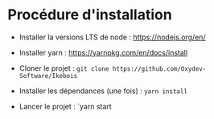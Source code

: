 # Procédure d'installation

- Installer la versions LTS de node : https://nodejs.org/en/
- Installer yarn : https://yarnpkg.com/en/docs/install

- Cloner le projet : `git clone https://github.com/Oxydev-Software/Ikebois`

- Installer les dépendances (une fois) : `yarn install`
- Lancer le projet : `yarn start